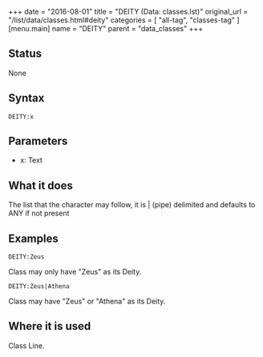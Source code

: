 +++
date = "2016-08-01"
title = "DEITY (Data: classes.lst)"
original_url = "/list/data/classes.html#deity"
categories = [ "all-tag", "classes-tag" ]
[menu.main]
    name = "DEITY"
    parent = "data_classes"
+++

## Status

None

## Syntax

`DEITY:x`

## Parameters

-   x: Text



What it does
------------

The list that the character may follow, it is | (pipe) delimited and
defaults to ANY if not present

Examples
--------

`DEITY:Zeus`

Class may only have "Zeus" as its Deity.

`DEITY:Zeus|Athena`

Class may have "Zeus" or "Athena" as its Deity.

Where it is used
----------------

Class Line.

